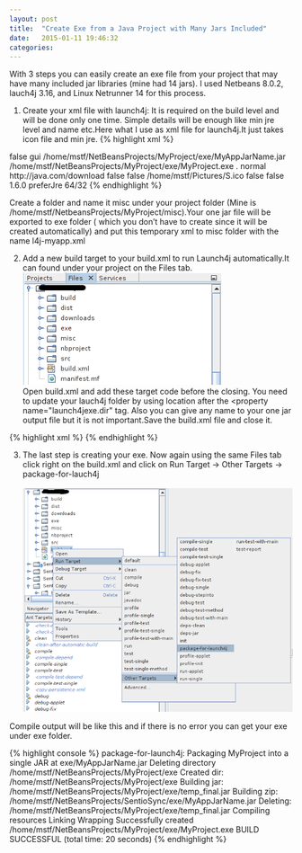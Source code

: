 ```yaml
---
layout: post
title:  "Create Exe from a Java Project with Many Jars Included"
date:   2015-01-11 19:46:32
categories:
---
```

With 3  steps you can easily create an exe file from your project that may have many included jar libraries (mine had 14 jars). I used Netbeans 8.0.2, lauch4j 3.16, and Linux Netrunner 14 for this process.

1) Create your xml file with launch4j: It is required on the build level and will be done only one time. Simple details will be enough like min jre level and name etc.Here what I use as xml file for launch4j.It just takes icon file and min jre.
{% highlight xml %}
<?xml version="1.0" encoding="UTF-8"?>
<launch4jConfig>
  <dontWrapJar>false</dontWrapJar>
  <headerType>gui</headerType>
  <jar>/home/mstf/NetBeansProjects/MyProject/exe/MyAppJarName.jar</jar>
  <outfile>/home/mstf/NetBeansProjects/MyProject/exe/MyProject.exe</outfile>
  <errTitle></errTitle>
  <cmdLine></cmdLine>
  <chdir>.</chdir>
  <priority>normal</priority>
  <downloadUrl>http://java.com/download</downloadUrl>
  <supportUrl></supportUrl>
  <stayAlive>false</stayAlive>
  <restartOnCrash>false</restartOnCrash>
  <manifest></manifest>
  <icon>/home/mstf/Pictures/S.ico</icon>
  <jre>
    <path></path>
    <bundledJre64Bit>false</bundledJre64Bit>
    <bundledJreAsFallback>false</bundledJreAsFallback>
    <minVersion>1.6.0</minVersion>
    <maxVersion></maxVersion>
    <jdkPreference>preferJre</jdkPreference>
    <runtimeBits>64/32</runtimeBits>
  </jre>
</launch4jConfig>
{% endhighlight %}

Create a folder and name it misc under your project folder (Mine is /home/mstf/NetbeansProjects/MyProject/misc).Your one jar file will be exported to exe folder ( which you don’t have to create since it will be created automatically) and put this temporary xml to misc folder with the name l4j-myapp.xml

2) Add a new build target to your build.xml to run Launch4j automatically.It can found under your project on the Files tab.<br>
![My helpful screenshot](/assets/img/l4j_build_xml.png)<br>
Open build.xml and add these target code before the </project> closing. You need to update your lauch4j folder by using location after the <property name="launch4jexe.dir"  tag. Also you can give any name to your one jar output file but it is not important.Save the build.xml file and close it.


{% highlight xml %}
 <target name="package-for-launch4j" depends="clean,compile,jar">
    <property name="launch4jexe.dir" location="/home/mstf/Downloads/launch4j" />
    <taskdef name="launch4j"
             classname="net.sf.launch4j.ant.Launch4jTask"
             classpath="${launch4jexe.dir}/launch4j.jar
            :${launch4jexe.dir}/lib/xstream.jar" />
    <property name="launch4j.jar.name" value="YourOneJarName"/>
    <property name="launch4j.dir" value="exe"/>
    <property name="launch4j.jar" value="${launch4j.dir}/${launch4j.jar.name}.jar"/>
    <echo message="Packaging ${application.title} into a single JAR at ${launch4j.jar}"/>
    <delete dir="${launch4j.dir}"/>
    <mkdir dir="${launch4j.dir}"/>
    <jar destfile="${launch4j.dir}/temp_final.jar" filesetmanifest="skip">
        <zipgroupfileset dir="dist" includes="*.jar"/>
        <zipgroupfileset dir="dist/lib" includes="*.jar"/>
        <manifest>
        <attribute name="Main-Class" value="${main.class}"/>
        </manifest>
    </jar>
    <zip destfile="${launch4j.jar}">
        <zipfileset src="${launch4j.dir}/temp_final.jar"
            excludes="META-INF/*.SF, META-INF/*.DSA, META-INF/*.RSA"/>
    </zip>
    <delete file="${launch4j.dir}/temp_final.jar"/>
    <launch4j configFile="misc/l4j-myapp.xml" />
</target>
{% endhighlight %} 

3) The last step is creating your exe. Now again using the same Files tab click right on the build.xml and click on Run Target -> Other Targets -> package-for-lauch4j <br><br>
![My helpful screenshot](/assets/img/l4j_build_target.png)<br>

Compile output will be like this  and if there is no error you can get your exe under exe folder.

{% highlight console %}
package-for-launch4j:
Packaging MyProject into a single JAR at exe/MyAppJarName.jar
Deleting directory /home/mstf/NetBeansProjects/MyProject/exe
Created dir: /home/mstf/NetBeansProjects/MyProject/exe
Building jar: /home/mstf/NetBeansProjects/MyProject/exe/temp_final.jar
Building zip: /home/mstf/NetBeansProjects/SentioSync/exe/MyAppJarName.jar
Deleting: /home/mstf/NetBeansProjects/MyProject/exe/temp_final.jar
Compiling resources
Linking
Wrapping
Successfully created /home/mstf/NetBeansProjects/MyProject/exe/MyProject.exe
BUILD SUCCESSFUL (total time: 20 seconds)
{% endhighlight %} 








 
